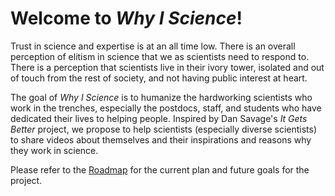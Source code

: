 # Welcome to *Why I Science*!

Trust in science and expertise is at an all time low. There is an overall perception of elitism in science that we as scientists need to respond to. There is a perception that scientists live in their ivory tower, isolated and out of touch from the rest of society, and not having public interest at heart. 

The goal of *Why I Science* is to humanize the hardworking scientists who work in the trenches, especially the postdocs, staff, and students who have dedicated their lives to helping people. Inspired by Dan Savage's *It Gets Better* project, we propose to help scientists (especially diverse scientists) to share videos about themselves and their inspirations and reasons why they work in science. 

Please refer to the [Roadmap](roadmap.md) for the current plan and future goals for the project.
